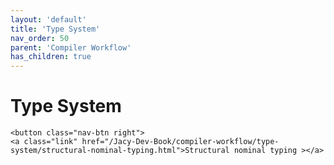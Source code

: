 ```yaml
---
layout: 'default'
title: 'Type System'
nav_order: 50
parent: 'Compiler Workflow'
has_children: true
---
```


# Type System
<div class="nav-btn-block">
    
    <button class="nav-btn right">
    <a class="link" href="/Jacy-Dev-Book/compiler-workflow/type-system/structural-nominal-typing.html">Structural nominal typing ></a>
</button>

</div>
